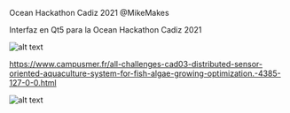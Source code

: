 Ocean Hackathon Cadiz 2021 @MikeMakes  

Interfaz en Qt5 para la Ocean Hackathon Cadiz 2021  
  
![alt text](https://github.com/MikeMakes/OceanHackaton2021_GUI/blob/stable_gui/gui/resources/gui.gif "Interface")   

https://www.campusmer.fr/all-challenges-cad03-distributed-sensor-oriented-aquaculture-system-for-fish-algae-growing-optimization.-4385-127-0-0.html    

![alt text](https://www.campusmer.fr/preview/4390/w1280m/Distributed_sensor_oriented_aqauculture_system_c_Juan_Sandubete.JPG "Sonda multiparamétrica")

